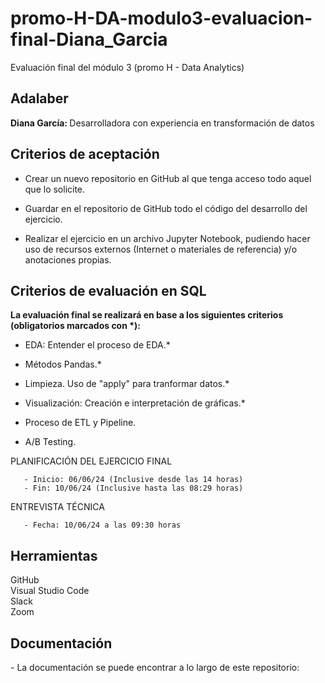 # promo-H-DA-modulo3-evaluacion-final-Diana_Garcia

Evaluación final del módulo 3 (promo H - Data Analytics)


<h2> Adalaber </h2>
<b> Diana García: </b> Desarrolladora con experiencia en transformación de datos </br>


<h2> Criterios de aceptación </h2>

- Crear un nuevo repositorio en GitHub al que tenga acceso todo aquel que lo solicite.

- Guardar en el repositorio de GitHub todo el código del desarrollo del ejercicio.

- Realizar el ejercicio en un archivo Jupyter Notebook, pudiendo hacer uso de recursos externos (Internet o materiales de referencia) y/o anotaciones propias.


<h2> Criterios de evaluación en SQL </h2>
<b> La evaluación final se realizará en base a los siguientes criterios (obligatorios marcados con *):</b></br>

- EDA: Entender el proceso de EDA.*

- Métodos Pandas.*

- Limpieza. Uso de "apply" para tranformar datos.*

- Visualización: Creación e interpretación de gráficas.*

- Proceso de ETL y Pipeline.

- A/B Testing.


PLANIFICACIÓN DEL EJERCICIO FINAL

       - Inicio: 06/06/24 (Inclusive desde las 14 horas)
       - Fin: 10/06/24 (Inclusive hasta las 08:29 horas)

ENTREVISTA TÉCNICA 
      
       - Fecha: 10/06/24 a las 09:30 horas


<h2> Herramientas </h2>
GitHub </br>
Visual Studio Code </br>
Slack </br>
Zoom </br>


<h2> Documentación </h2>
- La documentación se puede encontrar a lo largo de este repositorio:

